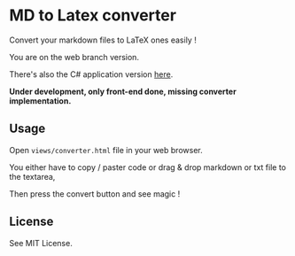 # MD to Latex converter

Convert your markdown files to LaTeX ones easily !

You are on the web branch version.

There's also the C# application version [here](https://github.com/Leer0r/Markdown_to_LateX).

**Under development, only front-end done, missing converter implementation.**

## Usage

Open `views/converter.html` file in your web browser.

You either have to copy / paster code or drag & drop markdown or txt file to the textarea,

Then press the convert button and see magic !

## License

See MIT License.